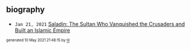 ## biography


* <code>Jan 21, 2021</code> [Saladin: The Sultan Who Vanquished the Crusaders and Built an Islamic Empire](2021-01-21T01-17-38-saladin.md)

<sup><sub>generated 10 May 2021 21:48:15 by <a href='https://github.com/senorprogrammer/til'>til</a></sub></sup>
